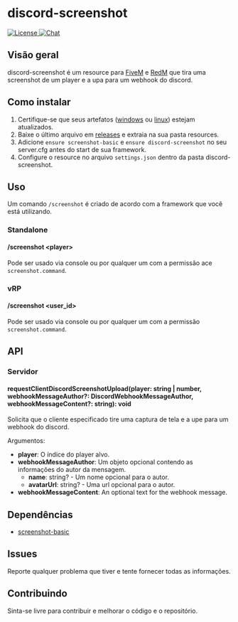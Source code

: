 # discord-screenshot

<p>
    <a href="https://github.com/GHMatti/ghmattimysql/blob/master/license.md">
        <img src="https://img.shields.io/badge/License-MIT-blue.svg" alt="License">
    </a>
    <a href="https://discord.gg/xvqfCgg">
        <img src="https://discordapp.com/api/guilds/753071308010684417/widget.png" alt="Chat">
    </a>
</p>

## Visão geral

discord-screenshot é um resource para [FiveM](https://fivem.net) e [RedM](https://redm.gg) que tira uma screenshot de um player e a upa para um webhook do discord.

## Como instalar

1. Certifique-se que seus artefatos ([windows](https://runtime.fivem.net/artifacts/fivem/build_server_windows/master) ou [linux](https://runtime.fivem.net/artifacts/fivem/build_proot_linux/master)) estejam atualizados.
2. Baixe o último arquivo em [releases](https://github.com/jaimeadf/discord-screenshot/releases) e extraia na sua pasta resources.
3. Adicione `ensure screenshot-basic` e `ensure discord-screenshot` no seu server.cfg antes do start de sua framework.
4. Configure o resource no arquivo `settings.json` dentro da pasta discord-screenshot.

## Uso

Um comando `/screenshot` é criado de acordo com a framework que você está utilizando.

### Standalone

#### /screenshot &lt;player&gt;
Pode ser usado via console ou por qualquer um com a permissão ace `screenshot.command`.

### vRP

#### /screenshot &lt;user_id&gt;
Pode ser usado via console ou por qualquer um com a permissão `screenshot.command`.

## API

### Servidor

#### requestClientDiscordScreenshotUpload(player: string | number, webhookMessageAuthor?: DiscordWebhookMessageAuthor, webhookMessageContent?: string): void
Solicita que o cliente especificado tire uma captura de tela e a upe para um webhook do discord.

Argumentos:
* **player**: O índice do player alvo.
* **webhookMessageAuthor**: Um objeto opcional contendo as informações do autor da mensagem.
    * **name**: string? - Um nome opcional para o autor.
    * **avatarUrl**: string? - Uma url opcional para o autor.
* **webhookMessageContent**: An optional text for the webhook message.

## Dependências

* [screenshot-basic](https://github.com/citizenfx/screenshot-basic)

## Issues

Reporte qualquer problema que tiver e tente fornecer todas as informações.


## Contribuindo

Sinta-se livre para contribuir e melhorar o código e o repositório.
